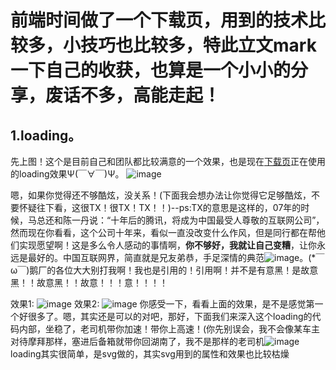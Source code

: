 前端时间做了一个下载页，用到的技术比较多，小技巧也比较多，特此立文mark一下自己的收获，也算是一个小小的分享，废话不多，高能走起！
======
1.loading。
------
先上图！这个是目前自己和团队都比较满意的一个效果，也是现在[下载页](http://www.yy.com/download)正在使用的loading效果Ψ(￣∀￣)Ψ。
 ![image](http://ww3.sinaimg.cn/large/639d3769jw1fbzic0ku2vg20b408c785.gif)

嗯，如果你觉得还不够酷炫，没关系！(下面我会想办法让你觉得它足够酷炫，不要怀疑往下看，这很TX！很TX！TX！！)--ps:TX的意思是这样的，07年的时候，马总还和陈一丹说：“十年后的腾讯，将成为中国最受人尊敬的互联网公司”，然而现在你看看，这个公司十年来，看似一直没改变什么作风，但是同行都在帮他们实现愿望啊！这是多么令人感动的事情啊，**你不够好，我就让自己变糟**，让你永远是最好的。中国互联网界，简直就是兄友弟恭，手足深情的典范![image](http://ww3.sinaimg.cn/large/639d3769jw1fbziz84l1rj202f02g3yc.jpg)。(*￣ω￣)鹅厂的各位大大别打我啊！我也是引用的！引用啊！并不是有意黑！是故意黑！！故意黑！！故意！！！意！！！！

 效果1:
 ![image](http://ww1.sinaimg.cn/large/639d3769jw1fbziq5yvn7g20b408c10g.gif)
 效果2:
 ![image](http://ww4.sinaimg.cn/large/639d3769jw1fbzis1g5q9g20b408cwlx.gif)
你感受一下，看看上面的效果，是不是感觉第一个好很多了。嗯，其实还是可以的对吧，那好，下面我们来深入这个loading的代码内部，坐稳了，老司机带你加速！带你上高速！(你先别误会，我不会像某车主对待摩拜那样，塞进后备箱就带你回湖南了，我不是那样的老司机![image](http://ww2.sinaimg.cn/large/639d3769jw1fbzj0kydsmj201e01eq2p.jpg)
loading其实很简单，是svg做的，其实svg用到的属性和效果也比较枯燥
